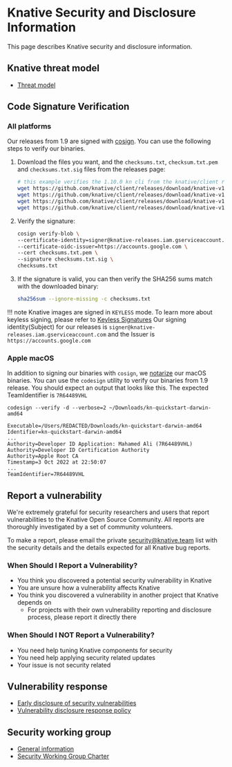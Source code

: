 # Knative Security and Disclosure Information

This page describes Knative security and disclosure information.

## Knative threat model

* [Threat model](https://github.com/knative/community/blob/main/working-groups/security/threat-model.md)

## Code Signature Verification

### All platforms

Our releases from 1.9 are signed with [cosign](https://docs.sigstore.dev/cosign/overview). You can use the following steps to verify our binaries.

1. Download the files you want, and the `checksums.txt`, `checksum.txt.pem` and `checksums.txt.sig` files from the releases page:
    ```sh
    # this example verifies the 1.10.0 kn cli from the knative/client repository
    wget https://github.com/knative/client/releases/download/knative-v1.10.0/checksums.txt
    wget https://github.com/knative/client/releases/download/knative-v1.10.0/kn-darwin-amd64
    wget https://github.com/knative/client/releases/download/knative-v1.10.0/checksums.txt.sig
    wget https://github.com/knative/client/releases/download/knative-v1.10.0/checksums.txt.pem
    ```
1. Verify the signature:
    ```sh
    cosign verify-blob \
    --certificate-identity=signer@knative-releases.iam.gserviceaccount.com \
    --certificate-oidc-issuer=https://accounts.google.com \
    --cert checksums.txt.pem \
    --signature checksums.txt.sig \
    checksums.txt
    ```
1. If the signature is valid, you can then verify the SHA256 sums match with the downloaded binary:
    ```sh
    sha256sum --ignore-missing -c checksums.txt
    ```

!!! note
    Knative images are signed in `KEYLESS` mode. To learn more about keyless signing, please refer to
    [Keyless Signatures](https://github.com/sigstore/cosign/blob/main/KEYLESS.md#keyless-signatures)
    Our signing identity(Subject) for our releases is `signer@knative-releases.iam.gserviceaccount.com` and the Issuer is `https://accounts.google.com`

### Apple macOS

In addition to signing our binaries with `cosign`, we [notarize](https://developer.apple.com/documentation/security/notarizing_macos_software_before_distribution) our macOS binaries. You can use the `codesign` utility to verify our binaries from 1.9 release. You should expect an output that looks
like this. The expected TeamIdentifier is `7R64489VHL`

```
codesign --verify -d --verbose=2 ~/Downloads/kn-quickstart-darwin-amd64

Executable=/Users/REDACTED/Downloads/kn-quickstart-darwin-amd64
Identifier=kn-quickstart-darwin-amd64
...
Authority=Developer ID Application: Mahamed Ali (7R64489VHL)
Authority=Developer ID Certification Authority
Authority=Apple Root CA
Timestamp=3 Oct 2022 at 22:50:07
...
TeamIdentifier=7R64489VHL
```

## Report a vulnerability

We're extremely grateful for security researchers and users that report vulnerabilities to the Knative Open Source Community. All reports are thoroughly investigated by a set of community volunteers.

To make a report, please email the private [security@knative.team](mailto:security@knative.team) list with the security details and the details expected for all Knative bug reports.

### When Should I Report a Vulnerability?

* You think you discovered a potential security vulnerability in Knative
* You are unsure how a vulnerability affects Knative
* You think you discovered a vulnerability in another project that Knative depends on
    * For projects with their own vulnerability reporting and disclosure process, please report it directly there

### When Should I NOT Report a Vulnerability?

* You need help tuning Knative components for security
* You need help applying security related updates
* Your issue is not security related

## Vulnerability response

* [Early disclosure of security vulnerabilities](https://github.com/knative/community/blob/main/working-groups/security/disclosure.md)
* [Vulnerability disclosure response policy](https://github.com/knative/community/blob/main/working-groups/security/responding.md)

## Security working group

* [General information](https://github.com/knative/community/blob/main/working-groups/WORKING-GROUPS.md#security)
* [Security Working Group Charter](https://github.com/knative/community/blob/main/working-groups/security/CHARTER.md)

